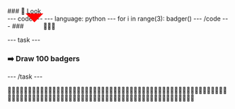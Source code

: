 <div class="c-project-callout c-project-callout--tip">
### 👀 Look 

<div class="c-project-code">
--- code ---
---
language: python
---
for i in range(3):
    badger()
--- /code ---
### <i style="width: 0; height: 0; border-left: 20px solid transparent; border-right: 20px solid transparent; border-top: 20px solid #f00";"></i>
🦡🦡🦡

</div>
</div>

--- task ---
### ➡️ Draw 100 badgers
--- /task ---

🦡🦡🦡🦡🦡🦡🦡🦡🦡🦡🦡🦡🦡🦡🦡🦡🦡🦡🦡🦡🦡🦡🦡🦡🦡🦡🦡🦡🦡🦡🦡🦡🦡🦡🦡🦡🦡🦡🦡🦡🦡🦡🦡🦡🦡🦡🦡🦡🦡🦡🦡🦡🦡🦡🦡🦡🦡🦡🦡🦡🦡🦡🦡🦡🦡🦡🦡🦡🦡🦡🦡🦡🦡🦡🦡🦡🦡🦡🦡🦡🦡🦡🦡🦡🦡🦡🦡🦡🦡🦡🦡🦡🦡🦡🦡🦡🦡🦡🦡🦡
